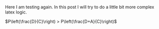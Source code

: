 Here I am testing again. In this post I will try to do a little bit more complex latex logic.

$P\left(\frac{D}{C}\right) > P\left(\frac{D+A}{C}\right)$

